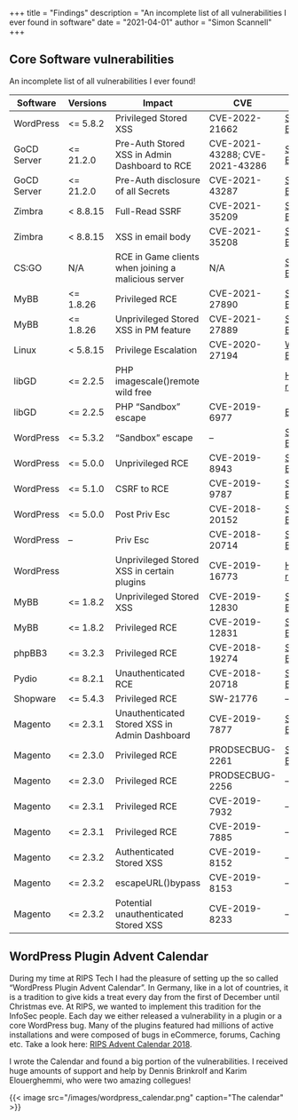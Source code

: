 +++
title = "Findings"
description = "An incomplete list of all vulnerabilities I ever found in software"
date = "2021-04-01"
author = "Simon Scannell"
+++


## Core Software vulnerabilities

An incomplete list of all vulnerabilities I ever found!


|Software|Versions|Impact|CVE|Write-Up|
|--- |--- |--- |--- |--- |
|WordPress|<= 5.8.2|Privileged Stored XSS|CVE-2022-21662|[SonarSource Blog](https://blog.sonarsource.com/wordpress-stored-xss-vulnerability)|
|GoCD Server|<= 21.2.0|Pre-Auth Stored XSS in Admin Dashboard to RCE|CVE-2021-43288; CVE-2021-43286|[SonarSource Blog](https://blog.sonarsource.com/gocd-vulnerability-chain)|
|GoCD Server|<= 21.2.0|Pre-Auth disclosure of all Secrets|CVE-2021-43287|[SonarSource Blog](https://blog.sonarsource.com/gocd-pre-auth-pipeline-takeover)|
|Zimbra|< 8.8.15|Full-Read SSRF|CVE-2021-35209|[SonarSource Blog](https://blog.sonarsource.com/zimbra-webmail-compromise-via-email)|
|Zimbra|< 8.8.15|XSS in email body|CVE-2021-35208|[SonarSource Blog](https://blog.sonarsource.com/zimbra-webmail-compromise-via-email)|
|CS:GO|N/A|RCE in Game clients when joining a malicious server|N/A|[SecretClub Blog](https://secret.club/2021/05/13/source-engine-rce-join.html)|
|MyBB|<= 1.8.26|Privileged RCE|CVE-2021-27890|[SonarSource Blog](https://blog.sonarsource.com/mybb-remote-code-execution-chain)|
|MyBB|<= 1.8.26|Unprivileged Stored XSS in PM feature|CVE-2021-27889|[SonarSource Blog](https://blog.sonarsource.com/mybb-remote-code-execution-chain)|
|Linux|< 5.8.15|Privilege Escalation|CVE-2020-27194|[Write Up](https://scannell.io/posts/ebpf-fuzzing/), [Exploit](https://github.com/scannells/exploits/tre/master/CVE-2020-27194)|
|libGD|<= 2.2.5|PHP imagescale()remote wild free||[HackerOne report](https://hackerone.com/reports/478367)|
|libGD|<= 2.2.5|PHP “Sandbox” escape|CVE-2019-6977|[Exploit](https://github.com/scannells/exploits/blob/master/CVE-2019-6977%20imagecolormatch.php)|
|WordPress|<= 5.3.2|“Sandbox” escape|–|[SonarSource Blog](https://blog.sonarsource.com/wordpress-hardening-bypass/)|
|WordPress|<= 5.0.0|Unprivileged RCE|CVE-2019-8943|[SonarSource Blog](https://blog.sonarsource.com/wordpress-image-remote-code-execution/)|
|WordPress|<= 5.1.0|CSRF to RCE|CVE-2019-9787|[SonarSource Blog](https://blog.sonarsource.com/wordpress-csrf-to-rce/)|
|WordPress|<= 5.0.0|Post Priv Esc|CVE-2018-20152|[SonarSource Blog](https://blog.sonarsource.com/wordpress-post-type-privilege-escalation/)|
|WordPress|–|Priv Esc|CVE-2018-20714|[SonarSource Blog](https://blog.sonarsource.com/wordpress-design-flaw-leads-to-woocommerce-rce/)|
|WordPress||Unprivileged Stored XSS in certain plugins|CVE-2019-16773|[HackerOne report](https://hackerone.com/reports/509930)|
|MyBB|<= 1.8.2|Unprivileged Stored XSS|CVE-2019-12830|[SonarSource Blog](https://blog.sonarsource.com/mybb-stored-xss-to-rce/)|
|MyBB|<= 1.8.2|Privileged RCE|CVE-2019-12831|[SonarSource Blog](https://blog.sonarsource.com/mybb-stored-xss-to-rce/)|
|phpBB3|<= 3.2.3|Privileged RCE|CVE-2018-19274|[SonarSource Blog](https://blog.sonarsource.com/phpbb3-phar-deserialization-to-remote-code-execution/)|
|Pydio|<= 8.2.1|Unauthenticated RCE|CVE-2018-20718|[SonarSource Blog](https://blog.sonarsource.com/pydio-unauthenticated-remote-code-execution/)|
|Shopware|<= 5.4.3|Privileged RCE|SW-21776|–|
|Magento|<= 2.3.1|Unauthenticated Stored XSS in Admin Dashboard|CVE-2019-7877|[SonarSource Blog](https://blog.sonarsource.com/magento-rce-via-xss/)|
|Magento|<= 2.3.0|Privileged RCE|PRODSECBUG-2261|[SonarSource Blog](https://blog.sonarsource.com/magento-rce-via-xss/)|
|Magento|<= 2.3.0|Privileged RCE|PRODSECBUG-2256|–|
|Magento|<= 2.3.1|Privileged RCE|CVE-2019-7932|–|
|Magento|<= 2.3.1|Privileged RCE|CVE-2019-7885|–|
|Magento|<= 2.3.2|Authenticated Stored XSS|CVE-2019-8152|–|
|Magento|<= 2.3.2|escapeURL()bypass|CVE-2019-8153|–|
|Magento|<= 2.3.2|Potential unauthenticated Stored XSS|CVE-2019-8233|–|


## WordPress Plugin Advent Calendar

During my time at RIPS Tech I had the pleasure of setting up the so called “WordPress Plugin Advent Calendar”. In Germany, like in a lot of countries, it is a tradition to give kids a treat every day from the first of December until Christmas eve. At RIPS, we wanted to implement this tradition for the InfoSec people. Each day we either released a vulnerability in a plugin or a core WordPress bug. Many of the plugins featured had millions of active installations and were composed of bugs in eCommerce, forums, Caching etc. Take a look here: [RIPS Advent Calendar 2018](https://www.ripstech.com/php-security-calendar-2018/).

I wrote the Calendar and found a big portion of the vulnerabilities. I received huge amounts of support and help by Dennis Brinkrolf and Karim Elouerghemmi, who were two amazing collegues!

{{< image src="/images/wordpress_calendar.png" caption="The calendar" >}}


